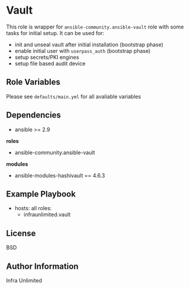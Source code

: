 Vault
=========
This role is wrapper for `ansible-community.ansible-vault` role with some tasks for initial setup. It can be used for:
* init and unseal vault after initial installation (bootstrap phase)
* enable initial user with `userpass_auth` (bootstrap phase)
* setup secrets/PKI engines
* setup file based audit device

Role Variables
--------------
Please see `defaults/main.yml` for all avaliable variables

Dependencies
------------
* ansible >= 2.9

**roles**
* ansible-community.ansible-vault

**modules**
* ansible-modules-hashivault == 4.6.3


Example Playbook
----------------
- hosts: all
  roles:
    - infraunlimited.vault

License
-------
BSD

Author Information
------------------
Infra Unlimited
